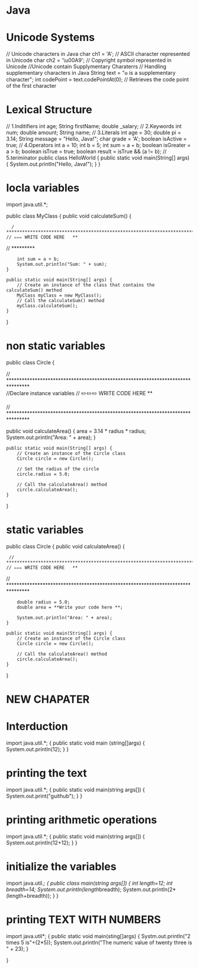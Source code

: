 # Java
# Unicode Systems
// Unicode characters in Java
char ch1 = 'A'; // ASCII character represented in Unicode
char ch2 = '\u00A9'; // Copyright symbol represented in Unicode
//Unicode contain Supplymentary Charaterrs
// Handling supplementary characters in Java
String text = "𐍈 is a supplementary character";
int codePoint = text.codePointAt(0); // Retrieves the code point of the first character

# Lexical Structure
// 1.Inditifiers
int age;
String firstName;
double _salary;
// 2.Keywords
int num;
double amount;
String name;
// 3.Literals
int age = 30;
double pi = 3.14;
String message = "Hello, Java!";
char grade = 'A';
boolean isActive = true;
// 4.Operators
int a = 10;
int b = 5;
int sum = a + b;
boolean isGreater = a > b;
boolean isTrue = true;
boolean result = isTrue && (a != b);
// 5.teriminator
public class HelloWorld {
 public static void main(String[] args) {
 System.out.println("Hello, Java!");
 }
}
# locla variables
import java.util.*;

public class MyClass {
    public void calculateSum() {
      
      / ********************************************************************************  
    // ✏️✏️️✏️ WRITE CODE HERE   **  
     
  // *********  
        
        int sum = a + b;
        System.out.println("Sum: " + sum);
    }

    public static void main(String[] args) {
        // Create an instance of the class that contains the calculateSum() method
        MyClass myClass = new MyClass();
        // Call the calculateSum() method
        myClass.calculateSum();
    }
}
# non static variables
public class Circle {
  
   
  // ********************************************************************************  
   //Declare instance variables
    // ✏️✏️️✏️ WRITE CODE HERE   **  
     
  // ******************************************************************************** 
    
  public void calculateArea() {
        area = 3.14 * radius * radius;
        System.out.println("Area: " + area);
    }

    public static void main(String[] args) {
        // Create an instance of the Circle class
        Circle circle = new Circle();

        // Set the radius of the circle
        circle.radius = 5.0;

        // Call the calculateArea() method
        circle.calculateArea();
    }
}
# static variables
public class Circle {
    public void calculateArea() {
       
     // ********************************************************************************  
    // ✏️✏️️✏️ WRITE CODE HERE   **  
     
  // ********************************************************************************  
       
        double radius = 5.0;
        double area = **Write your code here **;
        
        System.out.println("Area: " + area);
    }

    public static void main(String[] args) {
        // Create an instance of the Circle class
        Circle circle = new Circle();

        // Call the calculateArea() method
        circle.calculateArea();
    }
}
# NEW CHAPATER 
# Interduction
import java.util.*;
{
 public static void main (string[]args)
 {
   System.out.println(12);
   }
 }
# printing the text
import java.util.*;
{
public static void main(string args[])
{
System.out.print("guithub");
  }
}
# printing arithmetic operations
import java.util.*;
{
 public static void main(string args[])
 {
 System.out.println(12+12);
    }
 }
 # initialize the variables 
 import java.util.*;
 {
 public class main(string args[])
 {
   int length=12;
   int breadth=14;
   System.out.println(length*breadth);
   System.out.println(2*(length+breadth));
      }
   }
   # printing TEXT WITH NUMBERS
   import java.util*;
   {
public static void main(sting[]args)
{
Systm.out.println("2 times 5 is"+(2*5));
System.out.println("The numeric value of twenty three is " + 23);
}

 }
 
